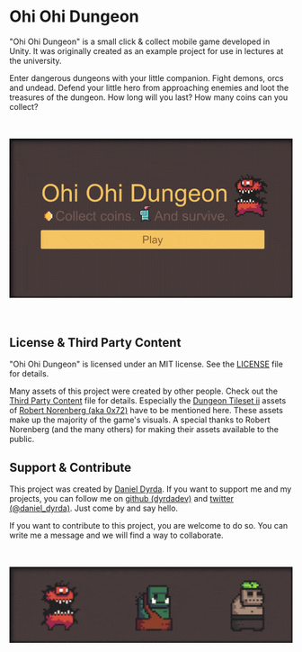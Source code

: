 # Ohi Ohi Dungeon

"Ohi Ohi Dungeon" is a small click & collect mobile game developed in Unity. It was originally created as an example project for use in lectures at the university.

Enter dangerous dungeons with your little companion. Fight demons, orcs and undead. Defend your little hero from approaching enemies and loot the treasures of the dungeon. How long will you last? How many coins can you collect?

<p align=center>
    <br>
    <br>
    <a href="./README.md">
        <img src="./Media/ohi_ohi_dungeon_github_preview.gif" alt="Gameplay footage from the game Ohi Ohi Dungeon"/>
    </a>
    <br>
    <br>
    <br>
</p>


## License & Third Party Content

"Ohi Ohi Dungeon" is licensed under an MIT license. See the [LICENSE](/LICENSE) file for details.

Many assets of this project were created by other people. Check out the [Third Party Content](/ThirdPartyContent.md) file for details. Especially the [Dungeon Tileset ii](https://0x72.itch.io/dungeontileset-ii) assets of [Robert Norenberg (aka 0x72)](http://0x72.pl/) have to be mentioned here. These assets make up the majority of the game's visuals. A special thanks to Robert Norenberg (and the many others) for making their assets available to the public.

## Support & Contribute

This project was created by [Daniel Dyrda](https://dyrda.page). If you want to support me and my projects, you can follow me on [github (dyrdadev)](https://github.com/dyrdadev) and [twitter (@daniel_dyrda)](https://twitter.com/daniel_dyrda). Just come by and say hello.

If you want to contribute to this project, you are welcome to do so. You can write me a message and we will find a way to collaborate.

<p align=center>
    <br>
    <br>
    <a href="./README.md">
        <img src="./Media/Bosses/all_bosses_idle_2.gif" alt="Bosses from the game Ohi Ohi Dungeon"/>
    </a>
</p>
